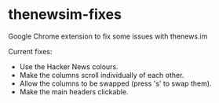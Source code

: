 thenewsim-fixes
===============

Google Chrome extension to fix some issues with thenews.im

Current fixes:
- Use the Hacker News colours.
- Make the columns scroll individually of each other.
- Allow the columns to be swapped (press 's' to swap them).
- Make the main headers clickable.
